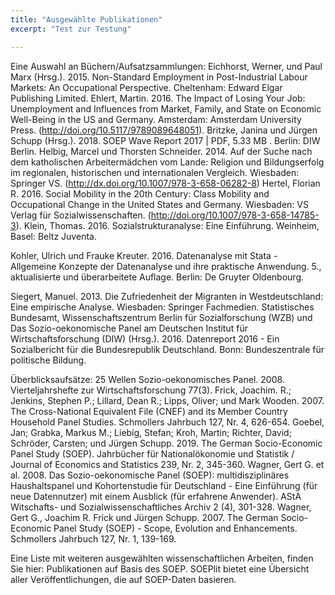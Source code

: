 ```yaml
---
title: "Ausgewählte Publikationen"
excerpt: "Test zur Testung"

---
```


Eine Auswahl an Büchern/Aufsatzsammlungen:
Eichhorst, Werner, und Paul Marx (Hrsg.). 2015. Non-Standard Employment in Post-Industrial Labour Markets: An Occupational Perspective. Cheltenham: Edward Elgar Publishing Limited.
Ehlert, Martin. 2016. The Impact of Losing Your Job: Unemployment and Influences from Market, Family, and State on Economic Well-Being in the US and Germany. Amsterdam: Amsterdam University Press. (http://doi.org/10.5117/9789089648051).
Britzke, Janina und Jürgen Schupp (Hrsg.). 2018. SOEP Wave Report 2017 | PDF, 5.33 MB . Berlin: DIW Berlin.
Helbig, Marcel und Thorsten Schneider. 2014. Auf der Suche nach dem katholischen Arbeitermädchen vom Lande: Religion und Bildungserfolg im regionalen, historischen und internationalen Vergleich. Wiesbaden: Springer VS. (http://dx.doi.org/10.1007/978-3-658-06282-8)
Hertel, Florian R. 2016. Social Mobility in the 20th Century: Class Mobility and Occupational Change in the United States and Germany. Wiesbaden: VS Verlag für Sozialwissenschaften. (http://doi.org/10.1007/978-3-658-14785-3).
Klein, Thomas. 2016. Sozialstrukturanalyse: Eine Einführung. Weinheim, Basel: Beltz Juventa.

Kohler, Ulrich und Frauke Kreuter. 2016. Datenanalyse mit Stata - Allgemeine Konzepte der Datenanalyse und ihre praktische Anwendung. 5., aktualisierte und überarbeitete Auflage. Berlin: De Gruyter Oldenbourg.

Siegert, Manuel. 2013. Die Zufriedenheit der Migranten in Westdeutschland: Eine empirische Analyse. Wiesbaden: Springer Fachmedien.
Statistisches Bundesamt, Wissenschaftszentrum Berlin für Sozialforschung (WZB) und Das Sozio-oekonomische Panel am Deutschen Institut für Wirtschaftsforschung (DIW) (Hrsg.). 2016. Datenreport 2016 - Ein Sozialbericht für die Bundesrepublik Deutschland. Bonn: Bundeszentrale für politische Bildung.

Überblicksaufsätze:
25 Wellen Sozio-oekonomisches Panel. 2008. Vierteljahrshefte zur Wirtschaftsforschung 77(3).
Frick, Joachim. R.; Jenkins, Stephen P.; Lillard, Dean R.; Lipps, Oliver; und Mark Wooden. 2007. The Cross-National Equivalent File (CNEF) and its Member Country Household Panel Studies. Schmollers Jahrbuch 127, Nr. 4, 626-654.
Goebel, Jan; Grabka, Markus M.; Liebig, Stefan; Kroh, Martin; Richter, David; Schröder, Carsten; und Jürgen Schupp. 2019. The German Socio-Economic Panel Study (SOEP). Jahrbücher für Nationalökonomie und Statistik / Journal of Economics and Statistics 239, Nr. 2, 345-360.
Wagner, Gert G. et al. 2008. Das Sozio-oekonomische Panel (SOEP): multidisziplinäres Haushaltspanel und Kohortenstudie für Deutschland - Eine Einführung (für neue Datennutzer) mit einem Ausblick (für erfahrene Anwender). AStA Witschafts- und Sozialwissenschaftliches Archiv 2 (4), 301-328.
Wagner, Gert G., Joachim R. Frick und Jürgen Schupp. 2007. The German Socio-Economic Panel Study (SOEP) - Scope, Evolution and Enhancements. Schmollers Jahrbuch 127, Nr. 1, 139-169.

Eine Liste mit weiteren ausgewählten wissenschaftlichen Arbeiten, finden Sie hier: Publikationen auf Basis des SOEP.
SOEPlit bietet eine Übersicht aller Veröffentlichungen, die auf SOEP-Daten basieren.
